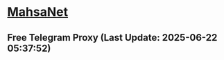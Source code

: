 
# [MahsaNet](https://t.me/mahsa_net)
## Free Telegram Proxy (Last Update: 2025-06-22 05:37:52)

    